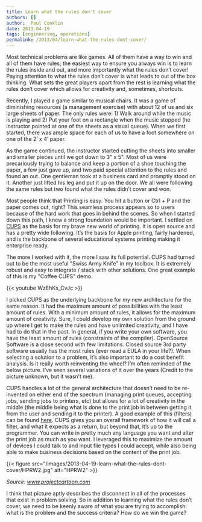 ```yaml
---
title: Learn what the rules don't cover
authors: []
author:  Paul Conklin
date: 2013-04-19
tags: [engineering, operations]
permalink: /2013/04/learn-what-the-rules-dont-cover/
---
```


Most technical problems are like games.  All of them have a way to win and all of them have rules; the easiest way to ensure you always win is to learn the rules inside and out, and more importantly what the rules don’t cover!  Paying attention to what the rules don’t cover is what leads to out of the box thinking.  What sets the great players apart from the rest is learning what the rules don’t cover which allows for creativity and, sometimes, shortcuts.

Recently, I played a game similar to musical chairs. It was a game of diminishing resources (a management exercise) with about 12 of us and six large sheets of paper.  The only rules were: 1) Walk around while the music is playing and 2) Put your foot on a rectangle when the music stopped (he instructor pointed at one of the sheets as a visual queue).  When we first started, there was ample space for each of us to have a foot somewhere on one of the 2’ x 4’ paper.

As the game continued, the instructor started cutting the sheets into smaller and smaller pieces until we got down to 3" x 5".  Most of us were precariously trying to balance and keep a portion of a shoe touching the paper, a few just gave up, and two paid special attention to the rules and found an out.  One gentleman took at a business card and promptly stood on it.  Another just lifted his leg and put it up on the door.  We all were following the same rules but two found what the rules didn’t cover and won.

Most people think that Printing is easy.  You hit a button or Ctrl + P and the paper comes out, right?  This seamless process appears so to users because of the hard work that goes in behind the scenes.  So when I started down this path, I knew a strong foundation would be important. I settled on [CUPS](http://www.cups.org) as the basis for my brave new world of printing.  It is open source and has a pretty wide following.  It’s the basis for Apple printing, fairly hardened, and is the backbone of several educational systems printing making it enterprise ready.

The more I worked with it, the more I saw its full potential.  CUPS had turned out to be the most useful "Swiss Army Knife" in my toolbox.  It is extremely robust and easy to integrate / stack with other solutions.  One great example of this is my "Coffee CUPS" demo.

{{< youtube WzEhKs_CvJc >}}

I picked CUPS as the underlying backbone for my new architecture for the same reason.  It had the maximum amount of possibilities with the least amount of rules.  With a minimum amount of rules, it allows for the maximum amount of creativity.  Sure, I could develop my own solution from the ground up where I get to make the rules and have unlimited creativity, and I have had to do that in the past.  In general, if you write your own software, you have the least amount of rules (constraints of the compiler).  OpenSource Software is a close second with few limitations.  Closed source 3rd party software usually has the most rules (ever read a EULA in your life?).  When selecting a solution to a problem, it’s also important to do a cost benefit analysis.  Is it really worth reinventing the wheel?  I’m often reminded of the below picture.  I’ve seen several variations of it over the years (Credit to the picture unknown, but it wasn’t me).

CUPS handles a lot of the general architecture that doesn’t need to be re-invented on either end of the spectrum (managing print queues, accepting jobs, sending jobs to printers, etc) but allows for a lot of creativity in the middle (the middle being what is done to the print job in between getting it from the user and sending it to the printer).  A good example of this (filters) can be found [here](http://en.wikipedia.org/wiki/File:Cups_simple.svg).  CUPS gives you an overall framework of how it will call a filter, and what it expects as a return, but beyond that, it’s up to the programmer.  You can write in pretty much any language you want and alter the print job as much as you want.  I leveraged this to maximize the amount of devices I could talk to and input file types I could accept, while also being able to make business decisions based on the content of the print job.

{{< figure src="/images/2013-04-19-learn-what-the-rules-dont-cover/HPRW2.jpg" alt="HPRW2" >}}

_Source: www.projectcartoon.com_

I think that picture aptly describes the disconnect in all of the processes that exist in problem solving.  So in addition to learning what the rules don’t cover, we need to be keenly aware of what you are trying to accomplish: what is the problem and the success criteria? How do we win the game?
